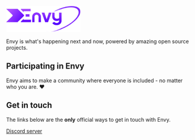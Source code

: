 <img src="setb.png" alt="The official logo for Envy - a purple chevron with the text 'Envy' next to it." height="70px">
<p>Envy is what's happening next and now, powered by amazing open source projects.</p>
<h2>Participating in Envy</h2>
<p>Envy aims to make a community where everyone is included - no matter who you are. ♥️</p>
<h2>Get in touch</h2>
<p>The links below are the <b>only</b> official ways to get in touch with Envy.</p>
<a href="https://discord.gg/f3d3uEfSyX">Discord server</a>
